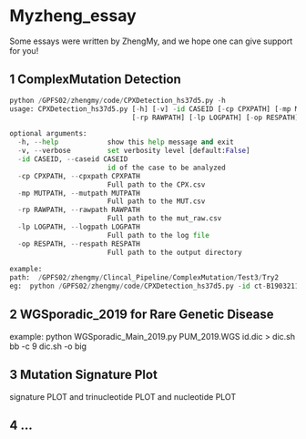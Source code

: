 # Myzheng_essay
Some essays were written by ZhengMy, and we hope one can give support for you!

## 1 ComplexMutation Detection
```python
python /GPFS02/zhengmy/code/CPXDetection_hs37d5.py -h
usage: CPXDetection_hs37d5.py [-h] [-v] -id CASEID [-cp CPXPATH] [-mp MUTPATH]
                              [-rp RAWPATH] [-lp LOGPATH] [-op RESPATH]

optional arguments:
  -h, --help            show this help message and exit
  -v, --verbose         set verbosity level [default:False]
  -id CASEID, --caseid CASEID
                        id of the case to be analyzed
  -cp CPXPATH, --cpxpath CPXPATH
                        Full path to the CPX.csv
  -mp MUTPATH, --mutpath MUTPATH
                        Full path to the MUT.csv
  -rp RAWPATH, --rawpath RAWPATH
                        Full path to the mut_raw.csv
  -lp LOGPATH, --logpath LOGPATH
                        Full path to the log file
  -op RESPATH, --respath RESPATH
                        Full path to the output directory
                        
example:
path:  /GPFS02/zhengmy/Clincal_Pipeline/ComplexMutation/Test3/Try2
eg:  python /GPFS02/zhengmy/code/CPXDetection_hs37d5.py -id ct-B190321194866-Y189-CLN-KY295-T -lp OUT/ -op OUT/

```

## 2 WGSporadic_2019 for Rare Genetic Disease



example: python WGSporadic_Main_2019.py PUM_2019.WGS id.dic > dic.sh
         bb -c 9 dic.sh -o big

## 3 Mutation Signature Plot
signature PLOT and trinucleotide PLOT and nucleotide PLOT

## 4 ... 
